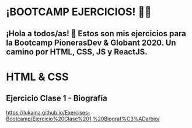 # ¡BOOTCAMP EJERCICIOS! 👩‍💻
## ¡Hola a todos/as! 👋 Estos son mis ejercicios para la Bootcamp PionerasDev & Globant 2020. Un camino por HTML, CSS, JS y ReactJS.

# HTML & CSS
## Ejercicio Clase 1 - Biografía
https://lukaina.github.io/Exercises-Bootcamp/Ejercicio%20Clase%201,%20Biograf%C3%ADa/bio/
